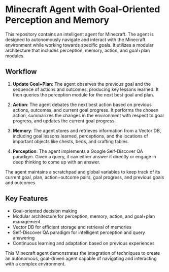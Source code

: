 # Minecraft Agent with Goal-Oriented Perception and Memory

This repository contains an intelligent agent for Minecraft. The agent is designed to autonomously navigate and interact with the Minecraft environment while working towards specific goals. It utilizes a modular architecture that includes perception, memory, action, and goal+plan modules.

## Workflow

1. **Update Goal+Plan**: The agent observes the previous goal and the sequence of actions and outcomes, producing key lessons learned. It then queries the perception module for the next best goal and plan.

2. **Action**: The agent debates the next best action based on previous actions, outcomes, and current goal progress. It performs the chosen action, summarizes the changes in the environment with respect to goal progress, and updates the current goal progress.

3. **Memory**: The agent stores and retrieves information from a Vector DB, including goal lessons learned, perceptions, and the locations of important objects like chests, beds, and crafting tables.

4. **Perception**: The agent implements a Google Self-Discover QA paradigm. Given a query, it can either answer it directly or engage in deep thinking to come up with an answer.

The agent maintains a scratchpad and global variables to keep track of its current goal, plan, action+outcome pairs, goal progress, and previous goals and outcomes.

## Key Features

- Goal-oriented decision making
- Modular architecture for perception, memory, action, and goal+plan management
- Vector DB for efficient storage and retrieval of memories
- Self-Discover QA paradigm for intelligent perception and query answering
- Continuous learning and adaptation based on previous experiences

This Minecraft agent demonstrates the integration of techniques to create an autonomous, goal-driven agent capable of navigating and interacting with a complex environment.
